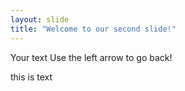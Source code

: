```yaml
---
layout: slide
title: "Welcome to our second slide!"
---
```

Your text
Use the left arrow to go back!

this is text
